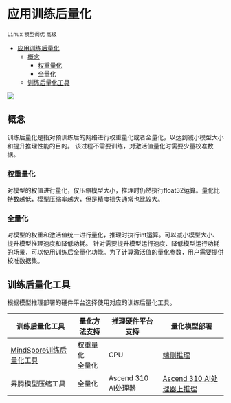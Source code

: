 # 应用训练后量化

`Linux` `模型调优` `高级`

<!-- TOC -->

- [应用训练后量化](#应用训练后量化)
    - [概念](#概念)
        - [权重量化](#权重量化)
        - [全量化](#全量化)
    - [训练后量化工具](#训练后量化工具)

<!-- /TOC -->

<a href="https://gitee.com/mindspore/docs/blob/r1.3/docs/mindspore/programming_guide/source_zh_cn/apply_post_training_quantization.md" target="_blank"><img src="https://gitee.com/mindspore/docs/raw/r1.3/resource/_static/logo_source.png"></a>

## 概念

训练后量化是指对预训练后的网络进行权重量化或者全量化，以达到减小模型大小和提升推理性能的目的。
该过程不需要训练，对激活值量化时需要少量校准数据。

### 权重量化

对模型的权值进行量化，仅压缩模型大小，推理时仍然执行float32运算。量化比特数越低，模型压缩率越大，但是精度损失通常也比较大。

### 全量化

对模型的权重和激活值统一进行量化，推理时执行int运算。可以减小模型大小、提升模型推理速度和降低功耗。
针对需要提升模型运行速度、降低模型运行功耗的场景，可以使用训练后全量化功能。为了计算激活值的量化参数，用户需要提供校准数据集。

## 训练后量化工具

根据模型推理部署的硬件平台选择使用对应的训练后量化工具。

| 训练后量化工具 | 量化方法支持 | 推理硬件平台支持 | 量化模型部署 |
| --- | --- | --- | --- |
| [MindSpore训练后量化工具](https://www.mindspore.cn/lite/docs/zh-CN/r1.3/use/post_training_quantization.html) | 权重量化 <br> 全量化 | CPU | [端侧推理](https://www.mindspore.cn/lite/docs/zh-CN/r1.3/use/runtime.html) |
| 昇腾模型压缩工具 | 全量化 | Ascend 310 AI处理器 | [Ascend 310 AI处理器上推理](https://www.mindspore.cn/docs/programming_guide/zh-CN/r1.3/multi_platform_inference_ascend_310.html) |
